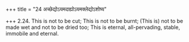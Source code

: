 +++
title = "24 अच्छेद्योऽयमदाह्योऽयमक्लेद्योऽशोष्य"

+++
2.24. This is not to be cut; This is not to be burnt; (This is) not to
be made wet and not to be dried too; This is eternal, all-pervading,
stable, immobile and eternal.
